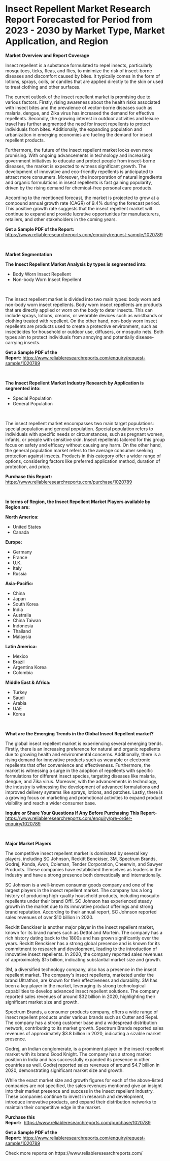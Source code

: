 <p><h1>Insect Repellent Market Research Report Forecasted for Period from 2023 -  2030 by Market Type, Market Application, and Region</h1></p><p><strong>Market Overview and Report Coverage</strong></p>
<p><p>Insect repellent is a substance formulated to repel insects, particularly mosquitoes, ticks, fleas, and flies, to minimize the risk of insect-borne diseases and discomfort caused by bites. It typically comes in the form of lotions, sprays, coils, or candles that are applied directly to the skin or used to treat clothing and other surfaces.</p><p>The current outlook of the insect repellent market is promising due to various factors. Firstly, rising awareness about the health risks associated with insect bites and the prevalence of vector-borne diseases such as malaria, dengue, and Zika virus has increased the demand for effective repellents. Secondly, the growing interest in outdoor activities and leisure travel has further augmented the need for insect repellents to protect individuals from bites. Additionally, the expanding population and urbanization in emerging economies are fueling the demand for insect repellent products.</p><p>Furthermore, the future of the insect repellent market looks even more promising. With ongoing advancements in technology and increasing government initiatives to educate and protect people from insect-borne diseases, the market is expected to witness significant growth. The development of innovative and eco-friendly repellents is anticipated to attract more consumers. Moreover, the incorporation of natural ingredients and organic formulations in insect repellents is fast gaining popularity, driven by the rising demand for chemical-free personal care products.</p><p>According to the mentioned forecast, the market is projected to grow at a compound annual growth rate (CAGR) of 9.4% during the forecast period. This positive growth rate suggests that the insect repellent market will continue to expand and provide lucrative opportunities for manufacturers, retailers, and other stakeholders in the coming years.</p></p>
<p><strong>Get a Sample PDF of the Report:</strong> <a href="https://www.reliableresearchreports.com/enquiry/request-sample/1020789">https://www.reliableresearchreports.com/enquiry/request-sample/1020789</a></p>
<p>&nbsp;</p>
<p><strong>Market Segmentation</strong></p>
<p><strong>The Insect Repellent Market Analysis by types is segmented into:</strong></p>
<p><ul><li>Body Worn Insect Repellent</li><li>Non-body Worn Insect Repellent</li></ul></p>
<p>&nbsp;</p>
<p><p>The insect repellent market is divided into two main types: body worn and non-body worn insect repellents. Body worn insect repellents are products that are directly applied or worn on the body to deter insects. This can include sprays, lotions, creams, or wearable devices such as wristbands or clothing treated with repellent. On the other hand, non-body worn insect repellents are products used to create a protective environment, such as insecticides for household or outdoor use, diffusers, or mosquito nets. Both types aim to protect individuals from annoying and potentially disease-carrying insects.</p></p>
<p><strong>Get a Sample PDF of the Report:</strong>&nbsp;<a href="https://www.reliableresearchreports.com/enquiry/request-sample/1020789">https://www.reliableresearchreports.com/enquiry/request-sample/1020789</a></p>
<p>&nbsp;</p>
<p><strong>The Insect Repellent Market Industry Research by Application is segmented into:</strong></p>
<p><ul><li>Special Population</li><li>General Population</li></ul></p>
<p>&nbsp;</p>
<p><p>The insect repellent market encompasses two main target populations: special population and general population. Special population refers to individuals with specific needs or circumstances, such as pregnant women, infants, or people with sensitive skin. Insect repellents tailored for this group focus on safety and efficacy without causing any harm. On the other hand, the general population market refers to the average consumer seeking protection against insects. Products in this category offer a wider range of options, considering factors like preferred application method, duration of protection, and price.</p></p>
<p><strong>Purchase this Report:</strong>&nbsp; <a href="https://www.reliableresearchreports.com/purchase/1020789">https://www.reliableresearchreports.com/purchase/1020789</a></p>
<p>&nbsp;</p>
<p><strong>In terms of Region, the Insect Repellent Market Players available by Region are:</strong></p>
<p>
    <p> <strong> North America: </strong>
        <ul>
            <li>United States</li>
            <li>Canada</li>
        </ul>
        </p> 
    <p> <strong> Europe: </strong>
        <ul>
            <li>Germany</li>
            <li>France</li>
            <li>U.K.</li>
            <li>Italy</li>
            <li>Russia</li>
        </ul>
        </p> 
    <p> <strong> Asia-Pacific: </strong>
        <ul>
            <li>China</li>
            <li>Japan</li>
            <li>South Korea</li>
            <li>India</li>
            <li>Australia</li>
            <li>China Taiwan</li>
            <li>Indonesia</li>
            <li>Thailand</li>
            <li>Malaysia</li>
        </ul>
        </p> 
    <p> <strong> Latin America: </strong>
        <ul>
            <li>Mexico</li>
            <li>Brazil</li>
            <li>Argentina Korea</li>
            <li>Colombia</li>
        </ul>
        </p> 
    <p> <strong> Middle East & Africa: </strong>
        <ul>
            <li>Turkey</li>
            <li>Saudi</li>
            <li>Arabia</li>
            <li>UAE</li>
            <li>Korea</li>
        </ul>
    </p>
    </p>
<p>&nbsp;</p>
<p><strong>What are the Emerging Trends in the Global Insect Repellent market?</strong></p>
<p><p>The global insect repellent market is experiencing several emerging trends. Firstly, there is an increasing preference for natural and organic repellents due to growing health and environmental concerns. Additionally, there is a rising demand for innovative products such as wearable or electronic repellents that offer convenience and effectiveness. Furthermore, the market is witnessing a surge in the adoption of repellents with specific formulations for different insect species, targeting diseases like malaria, dengue, and Zika virus. Moreover, with the advancements in technology, the industry is witnessing the development of advanced formulations and improved delivery systems like sprays, lotions, and patches. Lastly, there is a growing focus on marketing and promotional activities to expand product visibility and reach a wider consumer base.</p></p>
<p><strong>Inquire or Share Your Questions If Any Before Purchasing This Report</strong>- <a href="https://www.reliableresearchreports.com/enquiry/pre-order-enquiry/1020789">https://www.reliableresearchreports.com/enquiry/pre-order-enquiry/1020789</a></p>
<p>&nbsp;</p>
<p><strong>Major Market Players</strong></p>
<p><p>The competitive insect repellent market is dominated by several key players, including SC Johnson, Reckitt Benckiser, 3M, Spectrum Brands, Godrej, Konda, Avon, Coleman, Tender Corporation, Cheerwin, and Sawyer Products. These companies have established themselves as leaders in the industry and have a strong presence both domestically and internationally.</p><p>SC Johnson is a well-known consumer goods company and one of the largest players in the insect repellent market. The company has a long history of producing high-quality household products, including mosquito repellents under their brand Off!. SC Johnson has experienced steady growth in the market due to its innovative product offerings and strong brand reputation. According to their annual report, SC Johnson reported sales revenues of over $10 billion in 2020.</p><p>Reckitt Benckiser is another major player in the insect repellent market, known for its brand names such as Dettol and Mortein. The company has a rich history dating back to the 1800s and has grown significantly over the years. Reckitt Benckiser has a strong global presence and is known for its commitment to research and development, leading to the introduction of innovative insect repellents. In 2020, the company reported sales revenues of approximately $15 billion, indicating substantial market size and growth.</p><p>3M, a diversified technology company, also has a presence in the insect repellent market. The company's insect repellents, marketed under the brand Ultrathon, are known for their effectiveness and durability. 3M has been a key player in the market, leveraging its strong technological capabilities to develop advanced insect repellent solutions. The company reported sales revenues of around $32 billion in 2020, highlighting their significant market size and growth.</p><p>Spectrum Brands, a consumer products company, offers a wide range of insect repellent products under various brands such as Cutter and Repel. The company has a strong customer base and a widespread distribution network, contributing to its market growth. Spectrum Brands reported sales revenues of approximately $3.8 billion in 2020, indicating a sizable market presence.</p><p>Godrej, an Indian conglomerate, is a prominent player in the insect repellent market with its brand Good Knight. The company has a strong market position in India and has successfully expanded its presence in other countries as well. Godrej reported sales revenues of around $4.7 billion in 2020, demonstrating significant market size and growth.</p><p>While the exact market size and growth figures for each of the above-listed companies are not specified, the sales revenues mentioned give an insight into their market presence and success in the insect repellent industry. These companies continue to invest in research and development, introduce innovative products, and expand their distribution networks to maintain their competitive edge in the market.</p></p>
<p><strong>Purchase this Report:</strong>&nbsp;&nbsp;<a href="https://www.reliableresearchreports.com/purchase/1020789">https://www.reliableresearchreports.com/purchase/1020789</a></p>
<p></p>
<p><strong>Get a Sample PDF of the Report:</strong>&nbsp;<a href="https://www.reliableresearchreports.com/enquiry/request-sample/1020789">https://www.reliableresearchreports.com/enquiry/request-sample/1020789</a></p>
<p>Check more reports on https://www.reliableresearchreports.com/</p>